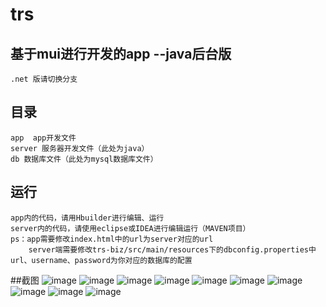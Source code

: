 # trs
## 基于mui进行开发的app --java后台版

    .net 版请切换分支

## 目录
    app  app开发文件
    server 服务器开发文件（此处为java）
    db 数据库文件（此处为mysql数据库文件）
## 运行
    app内的代码，请用Hbuilder进行编辑、运行
    server内的代码，请使用eclipse或IDEA进行编辑运行（MAVEN项目）
    ps：app需要修改index.html中的url为server对应的url
        server端需要修改trs-biz/src/main/resources下的dbconfig.properties中url、username、password为你对应的数据库的配置
##截图
![image](https://github.com/guoshiqiufeng/lovefood/blob/master/trs/1.png)
![image](https://github.com/guoshiqiufeng/lovefood/blob/master/trs/2.png)
![image](https://github.com/guoshiqiufeng/lovefood/blob/master/trs/3.png)
![image](https://github.com/guoshiqiufeng/lovefood/blob/master/trs/4.png)
![image](https://github.com/guoshiqiufeng/lovefood/blob/master/trs/5.png)
![image](https://github.com/guoshiqiufeng/lovefood/blob/master/trs/6.png)
![image](https://github.com/guoshiqiufeng/lovefood/blob/master/trs/7.png)
![image](https://github.com/guoshiqiufeng/lovefood/blob/master/trs/8.png)
![image](https://github.com/guoshiqiufeng/lovefood/blob/master/trs/9.png)
![image](https://github.com/guoshiqiufeng/lovefood/blob/master/trs/10.png)

